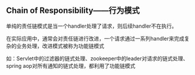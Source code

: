 ## Chain of Responsibility——行为模式

单纯的责任链模式是当一个handler处理了请求，则后续handler不在执行。

在实际应用中，通常会对责任链进行改进，一个请求通过一系列handler来完成复杂的业务处理，改进模式被称为功能链模式

如：Servlet中的过滤器的链式处理、zookeeper中的leader对请求的链式处理、spring aop对所有通知的链式处理，都利用了功能链模式

